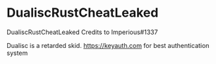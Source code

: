 # DualiscRustCheatLeaked
DualiscRustCheatLeaked
Credits to Imperious#1337

Dualisc is a retarded skid.
https://keyauth.com for best authentication system
